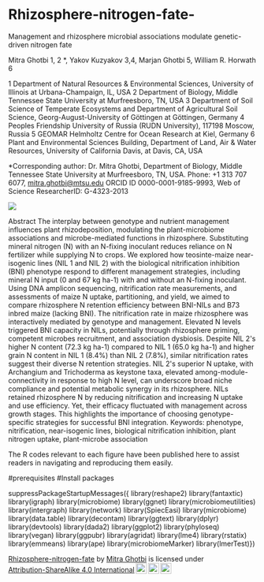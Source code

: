 # Rhizosphere-nitrogen-fate-
Management and rhizosphere microbial associations modulate genetic-driven nitrogen fate 

Mitra Ghotbi 1, 2 *, Yakov Kuzyakov 3,4, Marjan Ghotbi 5, William R. Horwath 6

1 Department of Natural Resources & Environmental Sciences, University of Illinois at Urbana-Champaign, IL, USA
2 Department of Biology, Middle Tennessee State University at Murfreesboro, TN, USA 
3 Department of Soil Science of Temperate Ecosystems and Department of Agricultural Soil Science, Georg-August-University of Göttingen at Göttingen, Germany
4 Peoples Friendship University of Russia (RUDN University), 117198 Moscow, Russia
5 GEOMAR Helmholtz Centre for Ocean Research at Kiel, Germany
6 Plant and Environmental Sciences Building, Department of Land, Air & Water Resources, University of California Davis, at Davis, CA, USA

*Corresponding author: Dr. Mitra Ghotbi, Department of Biology, Middle Tennessee State University at Murfreesboro, TN, USA. Phone: +1 313 707 6077, mitra.ghotbi@mtsu.edu
ORCID ID 0000-0001-9185-9993, Web of Science ResearcherID: G-4323-2013


![](https://github.com/mghotbi/Rhizosphere-Nitrogen-Fate/blob/Rhizosphere-nitrogen-fate/GA.png)



Abstract
The interplay between genotype and nutrient management influences plant rhizodeposition, modulating the plant-microbiome associations and microbe-mediated functions in rhizosphere. Substituting mineral nitrogen (N) with an N-fixing inoculant reduces reliance on N fertilizer while supplying N to crops. We explored how teosinte-maize near-isogenic lines (NIL 1 and NIL 2) with the biological nitrification inhibition (BNI) phenotype respond to different management strategies, including mineral N input (0 and 67 kg ha-1) with and without an N-fixing inoculant. Using DNA amplicon sequencing, nitrification rate measurements, and assessments of maize N uptake, partitioning, and yield, we aimed to compare rhizosphere N retention efficiency between BNI-NILs and B73 inbred maize (lacking BNI). The nitrification rate in maize rhizosphere was interactively mediated by genotype and management. Elevated N levels triggered BNI capacity in NILs, potentially through rhizosphere priming, competent microbes recruitment, and association dysbiosis. Despite NIL 2's higher N content (72.3 kg ha-1) compared to NIL 1 (65.0 kg ha-1) and higher grain N content in NIL 1 (8.4%) than NIL 2 (7.8%), similar nitrification rates suggest their diverse N retention strategies. NIL 2's superior N uptake, with Archangium and Trichoderma as keystone taxa, elevated among-module-connectivity in response to high N level, can underscore broad niche compliance and potential metabolic synergy in its rhizosphere. NILs retained rhizosphere N by reducing nitrification and increasing N uptake and use efficiency. Yet, their efficacy fluctuated with management across growth stages. This highlights the importance of choosing genotype-specific strategies for successful BNI integration. 
Keywords: phenotype, nitrification, near-isogenic lines, biological nitrification inhibition, plant nitrogen uptake, plant-microbe association



The R codes relevant to each figure have been published here to assist readers in navigating and reproducing them easily.


#prerequisites
#Install packages

suppressPackageStartupMessages({
library(reshape2)
library(fantaxtic)
library(igraph)
library(microbiome)
library(ggnet)
library(microbiomeutilities)
library(intergraph)
library(network)
library(SpiecEasi) 
library(microbiome)
library(data.table)
library(decontam)
library(ggtext)
library(dplyr)
library(devtools)
library(dada2)
library(ggplot2)
library(phyloseq)
library(vegan)
library(ggpubr)
library(agridat)
library(lme4)
library(rstatix)
library(emmeans)
library(ape)
library(microbiomeMarker)
library(lmerTest)})

<p xmlns:cc="http://creativecommons.org/ns#" xmlns:dct="http://purl.org/dc/terms/"><a property="dct:title" rel="cc:attributionURL" href="https://github.com/mghotbi/Rhizosphere-Nitrogen-Fate">Rhizosphere-nitrogen-fate</a> by <a rel="cc:attributionURL dct:creator" property="cc:attributionName" href="https://www.linkedin.com/in/mitra-ghotbi-78b34030/">Mitra Ghotbi</a> is licensed under <a href="http://creativecommons.org/licenses/by-sa/4.0/?ref=chooser-v1" target="_blank" rel="license noopener noreferrer" style="display:inline-block;">Attribution-ShareAlike 4.0 International<img style="height:22px!important;margin-left:3px;vertical-align:text-bottom;" src="https://mirrors.creativecommons.org/presskit/icons/cc.svg?ref=chooser-v1"><img style="height:22px!important;margin-left:3px;vertical-align:text-bottom;" src="https://mirrors.creativecommons.org/presskit/icons/by.svg?ref=chooser-v1"><img style="height:22px!important;margin-left:3px;vertical-align:text-bottom;" src="https://mirrors.creativecommons.org/presskit/icons/sa.svg?ref=chooser-v1"></a></p>
